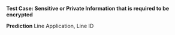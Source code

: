 **Test Case: Sensitive or Private Information that is required to be encrypted**

**Prediction** Line Application, Line ID
